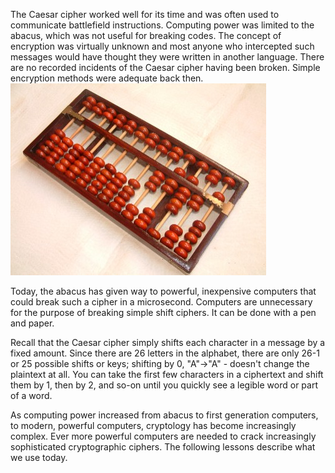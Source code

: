 
The Caesar cipher worked well for its time and was often used to communicate battlefield instructions. Computing power was limited to the abacus, which was not useful for breaking codes. The concept of encryption was virtually unknown and most anyone who intercepted such messages would have thought they were written in another language. There are no recorded incidents of the Caesar cipher having been broken. Simple encryption methods were adequate back then.
![.guides/img/Boulier1](.guides/img/Boulier1.jpg)

Today, the abacus has given way to powerful, inexpensive computers that could break such a cipher in a microsecond. Computers are unnecessary for the purpose of breaking simple shift ciphers. It can be done with a pen and paper.

Recall that the Caesar cipher simply shifts each character in a message by a fixed amount. Since there are 26 letters in the alphabet, there are only 26-1 or 25 possible shifts or keys; shifting by 0, "A"->"A" - doesn't change the plaintext at all. You can take the first few characters in a ciphertext and shift them by 1, then by 2, and so-on until you quickly see a legible word or part of a word.

As computing power increased from abacus to first generation computers, to modern, powerful computers, cryptology  has become increasingly complex. Ever more powerful computers are needed to crack increasingly sophisticated cryptographic ciphers. The following lessons describe what we use today.  


